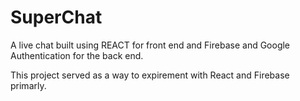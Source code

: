 # SuperChat 

A live chat built using REACT for front end and Firebase and Google Authentication for the back end.

This project served as a way to expirement with React and Firebase primarly.


